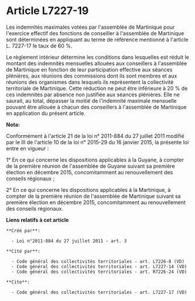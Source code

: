 # Article L7227-19

Les indemnités maximales votées par l'assemblée de Martinique pour l'exercice effectif des fonctions de conseiller à
l'assemblée de Martinique sont déterminées en appliquant au terme de référence mentionné à l'article L. 7227-17 le taux de 60
%. 

Le règlement intérieur détermine les conditions dans lesquelles est réduit le montant des indemnités mensuelles allouées aux
conseillers à l'assemblée de Martinique en fonction de leur participation effective aux séances plénières, aux réunions des
commissions dont ils sont membres et aux réunions des organismes dans lesquels ils représentent la collectivité territoriale
de Martinique. Cette réduction ne peut être inférieure à 20 % de ces indemnités par absence non justifiée aux séances
plénières. Elle ne saurait, au total, dépasser la moitié de l'indemnité maximale mensuelle pouvant être allouée à chacun des
conseillers à l'assemblée de Martinique en application du présent article.

**Nota:**

Conformément à l'article 21 de la loi n° 2011-884 du 27 juillet 2011 modifié par le III de l'article 10 de la loi n° 2015-29
du 16 janvier 2015, la présente loi entre en vigueur : 

1° En ce qui concerne les dispositions applicables à la Guyane, à compter de la première réunion de l'assemblée de Guyane
suivant sa première élection en décembre 2015, concomitamment au renouvellement des     conseils régionaux ; 

2° En ce qui concerne les dispositions applicables à la Martinique, à compter de la première réunion de l'assemblée de
Martinique suivant sa première élection en décembre 2015, concomitamment au renouvellement des     conseils régionaux.

**Liens relatifs à cet article**

	**Créé par**:

	  - Loi n°2011-884 du 27 juillet 2011 - art. 3

	**Cité par**:

	  - Code général des collectivités territoriales - art. L7226-8 (VD)
	  - Code général des collectivités territoriales - art. L7227-14 (VD)
	  - Code général des collectivités territoriales - art. R7226-24 (VD)

	**Cite**:

	  - Code général des collectivités territoriales - art. L7227-17 (VD)
